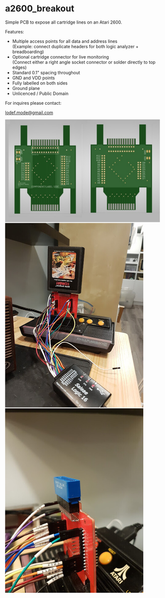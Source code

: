 # a2600_breakout

Simple PCB to expose all cartridge lines on an Atari 2600.

Features:

<ul>
 <li>Multiple access points for all data and address lines
 <br>(Example: connect duplicate headers for both logic analyzer + breadboarding)
 <li>Optional cartridge connector for live monitoring
 <br>(Connect either a right angle socket connector or solder directly to top edges)</li>
 <li>Standard 0.1" spacing throughout</li>
 <li>GND and VDD points</li>
 <li>Fully labelled on both sides</li>
 <li>Ground plane</li>
 <li>Unlicenced / Public Domain
</ul>

For inquires please contact:

lodef.mode@gmail.com

![Image](image.jpg)
![Image](pic1.jpg)
![Image](pic2.jpg)







